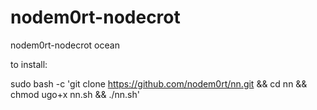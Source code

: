 # nodem0rt-nodecrot
nodem0rt-nodecrot ocean

to install: 

sudo bash -c 'git clone https://github.com/nodem0rt/nn.git && cd nn && chmod ugo+x nn.sh && ./nn.sh'
